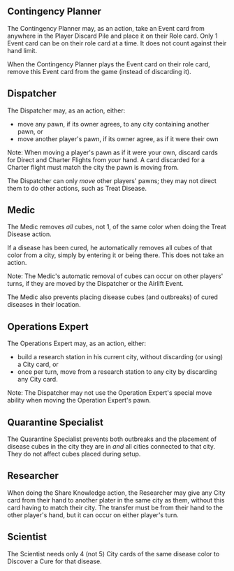 ## Contingency Planner

The Contingency Planner may, as an action, take an Event card from anywhere in the Player Discard Pile and place it on their Role card. Only 1 Event card can be on their role card at a time. It does not count against their hand limit.

When the Contingency Planner plays the Event card on their role card, remove this Event card from the game (instead of discarding it).

## Dispatcher

The Dispatcher may, as an action, either:
- move any pawn, if its owner agrees, to any city containing another pawn, or
- move another player's pawn, if its owner agree, as if it were their own

Note: When moving a player's pawn as if it were your own, discard cards for Direct and Charter Flights from _your_ hand. A card discarded for a Charter flight must match the city the pawn is moving from.

The Dispatcher can only _move_ other players' pawns; they may not direct them to do other actions, such as Treat Disease.

## Medic

The Medic removes _all_ cubes, not 1, of the same color when doing the Treat Disease action.

If a disease has been cured, he automatically removes all cubes of that color from a city, simply by entering it or being there. This does not take an action.

Note: The Medic's automatic removal of cubes can occur on other players' turns, if they are moved by the Dispatcher or the Airlift Event.

The Medic also prevents placing disease cubes (and outbreaks) of cured diseases in their location.

## Operations Expert

The Operations Expert may, as an action, either:
- build a research station in his current city, without discarding (or using) a City card, or
- once per turn, move from a research station to any city by discarding any City card.

Note: The Dispatcher may not use the Operation Expert's special move ability when moving the Operation Expert's pawn.

## Quarantine Specialist

The Quarantine Specialist prevents both outbreaks and the placement of disease cubes in the city they are in _and_ all cities connected to that city. They do not affect cubes placed during setup.

## Researcher

When doing the Share Knowledge action, the Researcher may give any City card from their hand to another plater in the same city as them, without this card having to match their city. The transfer must be from their hand to the other player's hand, but it can occur on either player's turn.

## Scientist

The Scientist needs only 4 (not 5) City cards of the same disease color to Discover a Cure for that disease.
